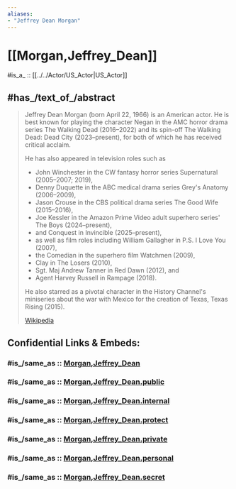 ```yaml
---
aliases:
- "Jeffrey Dean Morgan"
---
```


# [[Morgan,Jeffrey_Dean]] 

#is_a_ :: [[../../Actor/US_Actor|US_Actor]] 

## #has_/text_of_/abstract 

> Jeffrey Dean Morgan (born April 22, 1966) is an American actor. 
> He is best known for playing the character Negan in the AMC horror drama series 
> The Walking Dead (2016–2022) and its spin-off The Walking Dead: Dead City (2023–present), 
> for both of which he has received critical acclaim. 
> 
> He has also appeared in television roles such as 
> - John Winchester in the CW fantasy horror series Supernatural (2005–2007; 2019), 
> - Denny Duquette in the ABC medical drama series Grey's Anatomy (2006–2009), 
> - Jason Crouse in the CBS political drama series The Good Wife (2015–2016), 
> - Joe Kessler in the Amazon Prime Video adult superhero series' The Boys (2024–present), 
> - and Conquest in Invincible (2025–present), 
> - as well as film roles including William Gallagher in P.S. I Love You (2007), 
> - the Comedian in the superhero film Watchmen (2009), 
> - Clay in The Losers (2010), 
> - Sgt. Maj Andrew Tanner in Red Dawn (2012), and 
> - Agent Harvey Russell in Rampage (2018). 
> 
> He also starred as a pivotal character in the History Channel's miniseries about the war with Mexico for the creation of Texas, Texas Rising (2015).
>
> [Wikipedia](https://en.wikipedia.org/wiki/Jeffrey%20Dean%20Morgan) 


## Confidential Links & Embeds: 

### #is_/same_as :: [Morgan,Jeffrey_Dean](/_Standards/Society/Communication/Media/Movie/Movie-Genre/Comic-Movie/Morgan,Jeffrey_Dean.md) 

### #is_/same_as :: [Morgan,Jeffrey_Dean.public](/_public/Society/Communication/Media/Movie/Movie-Genre/Comic-Movie/Morgan,Jeffrey_Dean.public.md) 

### #is_/same_as :: [Morgan,Jeffrey_Dean.internal](/_internal/Society/Communication/Media/Movie/Movie-Genre/Comic-Movie/Morgan,Jeffrey_Dean.internal.md) 

### #is_/same_as :: [Morgan,Jeffrey_Dean.protect](/_protect/Society/Communication/Media/Movie/Movie-Genre/Comic-Movie/Morgan,Jeffrey_Dean.protect.md) 

### #is_/same_as :: [Morgan,Jeffrey_Dean.private](/_private/Society/Communication/Media/Movie/Movie-Genre/Comic-Movie/Morgan,Jeffrey_Dean.private.md) 

### #is_/same_as :: [Morgan,Jeffrey_Dean.personal](/_personal/Society/Communication/Media/Movie/Movie-Genre/Comic-Movie/Morgan,Jeffrey_Dean.personal.md) 

### #is_/same_as :: [Morgan,Jeffrey_Dean.secret](/_secret/Society/Communication/Media/Movie/Movie-Genre/Comic-Movie/Morgan,Jeffrey_Dean.secret.md)

